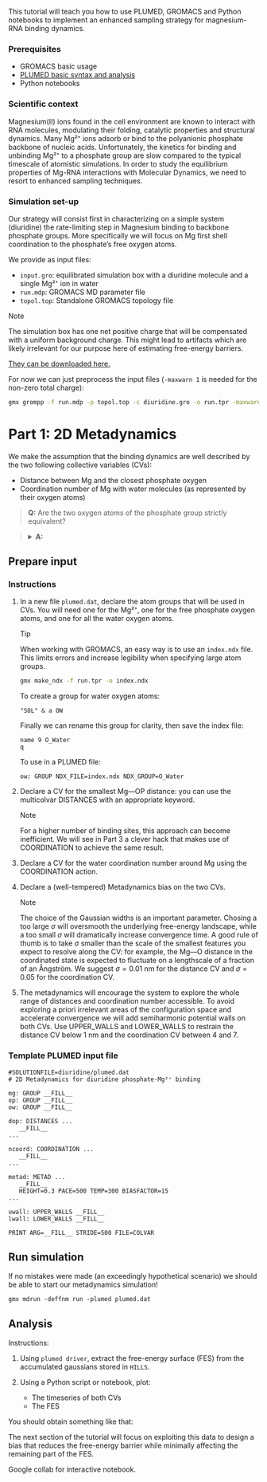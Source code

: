 This tutorial will teach you how to use PLUMED, GROMACS and Python notebooks to implement an enhanced sampling strategy for magnesium-RNA binding dynamics.

### Prerequisites

- GROMACS basic usage
- [PLUMED basic syntax and analysis](https://www.plumed-tutorials.org/lessons/21/001/data/NAVIGATION.html)
- Python notebooks

### Scientific context

Magnesium(II) ions found in the cell environment are known to interact with RNA molecules, modulating their folding, catalytic properties and structural dynamics. Many Mg²⁺ ions adsorb or bind to the polyanionic phosphate backbone of nucleic acids. Unfortunately, the kinetics for binding and unbinding Mg²⁺ to a phosphate group are slow compared to the typical timescale of atomistic simulations. In order to study the equilibrium properties of Mg-RNA interactions with Molecular Dynamics, we need to resort to enhanced sampling techniques.

### Simulation set-up

Our strategy will consist first in characterizing on a simple system (diuridine) the rate-limiting step in Magnesium binding to backbone phosphate groups. More specifically we will focus on Mg first shell coordination to the phosphate’s free oxygen atoms.

We provide as input files:
- `input.gro`: equilibrated simulation box with a diuridine molecule and a single Mg²⁺ ion in water
- `run.mdp`: GROMACS MD parameter file
- `topol.top`: Standalone GROMACS topology file

> [!NOTE]
> The simulation box has one net positive charge that will be compensated with a uniform background charge. This might lead to artifacts which are likely irrelevant for our purpose here of estimating free-energy barriers.

[They can be downloaded here.]()

For now we can just preprocess the input files (`-maxwarn 1` is needed for the non-zero total charge):

```bash
gmx grompp -f run.mdp -p topol.top -c diuridine.gro -o run.tpr -maxwarn 1
```

# Part 1: 2D Metadynamics

We make the assumption that the binding dynamics are well described by the two following collective variables (CVs):
- Distance between Mg and the closest phosphate oxygen
- Coordination number of Mg with water molecules (as represented by their oxygen atoms)

> **Q:** Are the two oxygen atoms of the phosphate group strictly equivalent?
 
> <details><summary><b>A:</b></summary>No because of the chirality of both flanking nucleosides. However they have similar local environment and, for simplicity, the chosen CV does not distinguish between them.</details>


## Prepare input

### Instructions

1) In a new file `plumed.dat`, declare the atom groups that will be used in CVs. You will need one for the Mg²⁺, one for the free phosphate oxygen atoms, and one for all the water oxygen atoms.

   > [!TIP]
   > When working with GROMACS, an easy way is to use an `index.ndx` file. This limits errors and increase legibility when specifying large atom groups.
   > ```bash
   > gmx make_ndx -f run.tpr -o index.ndx
   > ```
   > To create a group for water oxygen atoms:
   > ```
   > "SOL" & a OW
   > ```
   > Finally we can rename this group for clarity, then save the index file:
   > ```
   > name 9 O_Water
   > q
   > ```
   > To use in a PLUMED file:
   > ```plumed
   > ow: GROUP NDX_FILE=index.ndx NDX_GROUP=O_Water
   > ```

2) Declare a CV for the smallest Mg—OP distance: you can use the multicolvar DISTANCES with an appropriate keyword.
   > [!NOTE]
   >  For a higher number of binding sites, this approach can become inefficient. We will see in Part 3 a clever hack that makes use of COORDINATION to achieve the same result.

3) Declare a CV for the water coordination number around Mg using the COORDINATION action.

4) Declare a (well-tempered) Metadynamics bias on the two CVs.
   > [!NOTE]
   > The choice of the Gaussian widths is an important parameter. Chosing a too large $\sigma$ will oversmooth the underlying free-energy landscape, while a too small $\sigma$ will dramatically increase convergence time. A good rule of thumb is to take $\sigma$ smaller than the scale of the smallest features you expect to resolve along the CV: for example, the Mg—O distance in the coordinated state is expected to fluctuate on a lengthscale of a fraction of an Ångström. We suggest $\sigma = 0.01~\text{nm}$ for the distance CV and $\sigma = 0.05$ for the coordination CV.

5) The metadynamics will encourage the system to explore the whole range of distances and coordination number accessible. To avoid exploring a priori irrelevant areas of the configuration space and accelerate convergence we will add semiharmonic potential walls on both CVs. Use UPPER_WALLS and LOWER_WALLS to restrain the distance CV below $1~\text{nm}$ and the coordination CV between $4$ and $7$.

### Template PLUMED input file

```plumed
#SOLUTIONFILE=diuridine/plumed.dat
# 2D Metadynamics for diuridine phosphate-Mg²⁺ binding

mg: GROUP __FILL__
op: GROUP __FILL__
ow: GROUP __FILL__

dop: DISTANCES ...
   __FILL__
...

ncoord: COORDINATION ...
   __FILL__
...

metad: METAD ...
   __FILL__
   HEIGHT=0.3 PACE=500 TEMP=300 BIASFACTOR=15
...

uwall: UPPER_WALLS __FILL__
lwall: LOWER_WALLS __FILL__

PRINT ARG=__FILL__ STRIDE=500 FILE=COLVAR

```

## Run simulation

If no mistakes were made (an exceedingly hypothetical scenario) we should be able to start our metadynamics simulation!

```
gmx mdrun -deffnm run -plumed plumed.dat
```

## Analysis

Instructions:

1) Using `plumed driver`, extract the free-energy surface (FES) from the accumulated gaussians stored in `HILLS`.

2) Using a Python script or notebook, plot:
   - The timeseries of both CVs
   - The FES

You should obtain something like that:

The next section of the tutorial will focus on exploiting this data to design a bias that reduces the free-energy barrier while minimally affecting the remaining part of the FES.

Google collab for interactive notebook.
